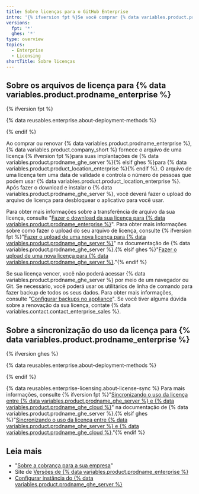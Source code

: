 ```yaml
---
title: Sobre licenças para o GitHub Enterprise
intro: '{% ifversion fpt %}Se você comprar {% data variables.product.prodname_enterprise %} e usar {% data variables.product.prodname_ghe_server %}, cada{% elsif ghes %}Cada{% endif %} instância de {% data variables.product.prodname_ghe_server %} exige um arquivo de licença para validar e desbloquear o aplicativo.'
versions:
  fpt: '*'
  ghes: '*'
type: overview
topics:
  - Enterprise
  - Licensing
shortTitle: Sobre licenças
---
```


## Sobre os arquivos de licença para {% data variables.product.prodname_enterprise %}

{% ifversion fpt %}

{% data reusables.enterprise.about-deployment-methods %}

{% endif %}

Ao comprar ou renovar {% data variables.product.prodname_enterprise %}, {% data variables.product.company_short %} fornece o arquivo de uma licença {% ifversion fpt %}para suas implantações de {% data variables.product.prodname_ghe_server %}{% elsif ghes %}para {% data variables.product.product_location_enterprise %}{% endif %}. O arquivo de uma licença tem uma data de validade e controla o número de pessoas que podem usar {% data variables.product.product_location_enterprise %}. Após fazer o download e instalar o {% data variables.product.prodname_ghe_server %}, você deverá fazer o upload do arquivo de licença para desbloquear o aplicativo para você usar.

Para obter mais informações sobre a transferência de arquivo da sua licença, consulte "[Fazer o download da sua licença para {% data variables.product.prodname_enterprise %}](/billing/managing-your-license-for-github-enterprise/downloading-your-license-for-github-enterprise)". Para obter mais informações sobre como fazer o upload do seu arquivo de licença, consulte {% ifversion fpt %}"[Fazer o upload de uma nova licença para {% data variables.product.prodname_ghe_server %}](/enterprise-server/billing/managing-your-license-for-github-enterprise/uploading-a-new-license-to-github-enterprise-server)" na documentação de {% data variables.product.prodname_ghe_server %}.{% elsif ghes %}"[Fazer o upload de uma nova licença para {% data variables.product.prodname_ghe_server %}](/billing/managing-your-license-for-github-enterprise/uploading-a-new-license-to-github-enterprise-server)."{% endif %}

Se sua licença vencer, você não poderá acessar {% data variables.product.prodname_ghe_server %} por meio de um navegador ou Git. Se necessário, você poderá usar os utilitários de linha de comando para fazer backup de todos os seus dados. Para obter mais informações, consulte "[Configurar backups no appliance](/enterprise/admin/guides/installation/configuring-backups-on-your-appliance)". Se você tiver alguma dúvida sobre a renovação da sua licença, contate {% data variables.contact.contact_enterprise_sales %}.

## Sobre a sincronização do uso da licença para {% data variables.product.prodname_enterprise %}

{% ifversion ghes %}

{% data reusables.enterprise.about-deployment-methods %}

{% endif %}

{% data reusables.enterprise-licensing.about-license-sync %} Para mais informações, consulte {% ifversion fpt %}"[Sincronizando o uso da licença entre {% data variables.product.prodname_ghe_server %} e {% data variables.product.prodname_ghe_cloud %}](/enterprise-server/billing/managing-your-license-for-github-enterprise/syncing-license-usage-between-github-enterprise-server-and-github-enterprise-cloud)" na documentação de {% data variables.product.prodname_ghe_server %}.{% elsif ghes %}"[Sincronizando o uso da licença entre {% data variables.product.prodname_ghe_server %} e {% data variables.product.prodname_ghe_cloud %}](/billing/managing-your-license-for-github-enterprise/syncing-license-usage-between-github-enterprise-server-and-github-enterprise-cloud)."{% endif %}

## Leia mais

- "[Sobre a cobrança para a sua empresa](/billing/managing-billing-for-your-github-account/about-billing-for-your-enterprise)"
- Site de [Versões de {% data variables.product.prodname_enterprise %}](https://enterprise.github.com/releases/)
- [Configurar instância do {% data variables.product.prodname_ghe_server %}](/admin/installation/setting-up-a-github-enterprise-server-instance)
